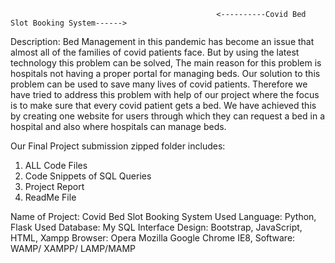                                                   <----------Covid Bed Slot Booking System------>
 
 
Description:
Bed Management in this pandemic has become an issue that almost all of the families of covid patients face. But by using the latest technology this problem can be solved, The main reason for this problem is hospitals not having a proper portal for managing beds. Our solution to this problem can be used to save many lives of covid patients. Therefore we have tried to address this problem with help of our project where the focus is to make sure that every covid patient gets a bed. We have achieved this by creating  one website for users through which they can request a bed in a hospital and also where hospitals can manage beds.


Our Final Project submission  zipped folder includes:
1. ALL Code Files
2. Code Snippets of SQL Queries
3. Project Report 
4. ReadMe File





Name of Project:    Covid Bed Slot Booking System
Used Language:      Python, Flask
Used Database:      My SQL
Interface Design:   Bootstrap, JavaScript, HTML, Xampp 
Browser:                 Opera Mozilla Google Chrome IE8, 
Software:                 WAMP/ XAMPP/ LAMP/MAMP
